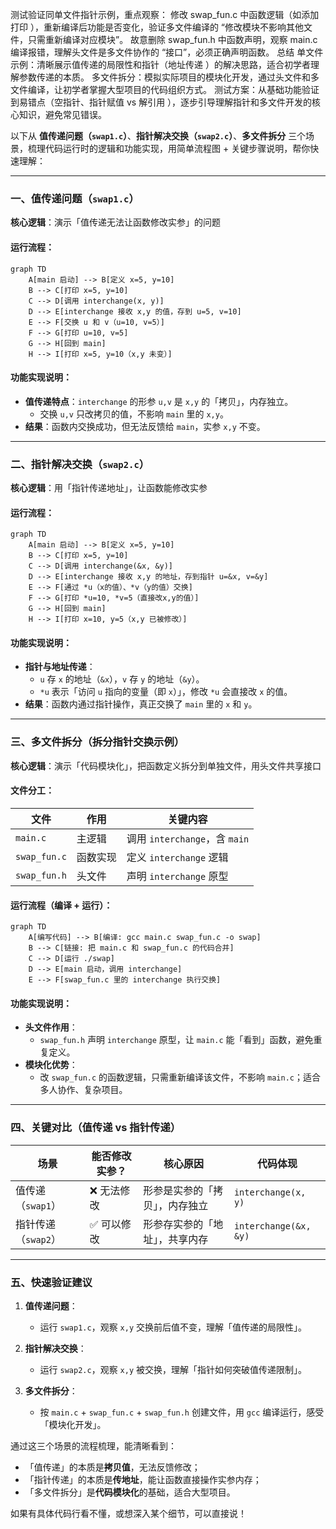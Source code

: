 测试验证同单文件指针示例，重点观察：
修改 swap_fun.c 中函数逻辑（如添加打印 ），重新编译后功能是否变化，验证多文件编译的 “修改模块不影响其他文件，只需重新编译对应模块”。
故意删除 swap_fun.h 中函数声明，观察 main.c 编译报错，理解头文件是多文件协作的 “接口”，必须正确声明函数。
总结
单文件示例：清晰展示值传递的局限性和指针（地址传递 ）的解决思路，适合初学者理解参数传递的本质。
多文件拆分：模拟实际项目的模块化开发，通过头文件和多文件编译，让初学者掌握大型项目的代码组织方式。
测试方案：从基础功能验证到易错点（空指针、指针赋值 vs 解引用 ），逐步引导理解指针和多文件开发的核心知识，避免常见错误。

以下从 **值传递问题（`swap1.c`）**、**指针解决交换（`swap2.c`）**、**多文件拆分** 三个场景，梳理代码运行时的逻辑和功能实现，用简单流程图 + 关键步骤说明，帮你快速理解：

---

### 一、值传递问题（`swap1.c`）  
**核心逻辑**：演示「值传递无法让函数修改实参」的问题  

#### 运行流程：  
```mermaid
graph TD
    A[main 启动] --> B[定义 x=5, y=10]
    B --> C[打印 x=5, y=10]
    C --> D[调用 interchange(x, y)]
    D --> E[interchange 接收 x,y 的值，存到 u=5, v=10]
    E --> F[交换 u 和 v（u=10, v=5）]
    F --> G[打印 u=10, v=5]
    G --> H[回到 main]
    H --> I[打印 x=5, y=10（x,y 未变）]
```

#### 功能实现说明：  
- **值传递特点**：`interchange` 的形参 `u,v` 是 `x,y` 的「拷贝」，内存独立。  
  - 交换 `u,v` 只改拷贝的值，不影响 `main` 里的 `x,y`。  
- **结果**：函数内交换成功，但无法反馈给 `main`，实参 `x,y` 不变。  


---

### 二、指针解决交换（`swap2.c`）  
**核心逻辑**：用「指针传递地址」，让函数能修改实参  

#### 运行流程：  
```mermaid
graph TD
    A[main 启动] --> B[定义 x=5, y=10]
    B --> C[打印 x=5, y=10]
    C --> D[调用 interchange(&x, &y)]
    D --> E[interchange 接收 x,y 的地址，存到指针 u=&x, v=&y]
    E --> F[通过 *u（x的值）、*v（y的值）交换]
    F --> G[打印 *u=10, *v=5（直接改x,y的值）]
    G --> H[回到 main]
    H --> I[打印 x=10, y=5（x,y 已被修改）]
```

#### 功能实现说明：  
- **指针与地址传递**：  
  - `u` 存 `x` 的地址（`&x`），`v` 存 `y` 的地址（`&y`）。  
  - `*u` 表示「访问 `u` 指向的变量（即 `x`）」，修改 `*u` 会直接改 `x` 的值。  
- **结果**：函数内通过指针操作，真正交换了 `main` 里的 `x` 和 `y`。  


---

### 三、多文件拆分（拆分指针交换示例）  
**核心逻辑**：演示「代码模块化」，把函数定义拆分到单独文件，用头文件共享接口  

#### 文件分工：  
| 文件       | 作用                          | 关键内容                     |
|------------|-------------------------------|------------------------------|
| `main.c`   | 主逻辑                        | 调用 `interchange`，含 `main` |
| `swap_fun.c` | 函数实现                      | 定义 `interchange` 逻辑       |
| `swap_fun.h` | 头文件                        | 声明 `interchange` 原型       |

#### 运行流程（编译 + 运行）：  
```mermaid
graph TD
    A[编写代码] --> B[编译: gcc main.c swap_fun.c -o swap]
    B --> C[链接: 把 main.c 和 swap_fun.c 的代码合并]
    C --> D[运行 ./swap]
    D --> E[main 启动，调用 interchange]
    E --> F[swap_fun.c 里的 interchange 执行交换]
```

#### 功能实现说明：  
- **头文件作用**：  
  - `swap_fun.h` 声明 `interchange` 原型，让 `main.c` 能「看到」函数，避免重复定义。  
- **模块化优势**：  
  - 改 `swap_fun.c` 的函数逻辑，只需重新编译该文件，不影响 `main.c`；适合多人协作、复杂项目。  


---

### 四、关键对比（值传递 vs 指针传递）  
| 场景          | 能否修改实参？        | 核心原因                     | 代码体现                 |
|---------------|-----------------------|------------------------------|--------------------------|
| 值传递（`swap1`） | ❌ 无法修改           | 形参是实参的「拷贝」，内存独立 | `interchange(x, y)`      |
| 指针传递（`swap2`） | ✅ 可以修改           | 形参存实参的「地址」，共享内存 | `interchange(&x, &y)`    |  


---

### 五、快速验证建议  
1. **值传递问题**：  
   - 运行 `swap1.c`，观察 `x,y` 交换前后值不变，理解「值传递的局限性」。  

2. **指针解决交换**：  
   - 运行 `swap2.c`，观察 `x,y` 被交换，理解「指针如何突破值传递限制」。  

3. **多文件拆分**：  
   - 按 `main.c` + `swap_fun.c` + `swap_fun.h` 创建文件，用 `gcc` 编译运行，感受「模块化开发」。  


通过这三个场景的流程梳理，能清晰看到：  
- 「值传递」的本质是**拷贝值**，无法反馈修改；  
- 「指针传递」的本质是**传地址**，能让函数直接操作实参内存；  
- 「多文件拆分」是**代码模块化**的基础，适合大型项目。  

如果有具体代码行看不懂，或想深入某个细节，可以直接说！